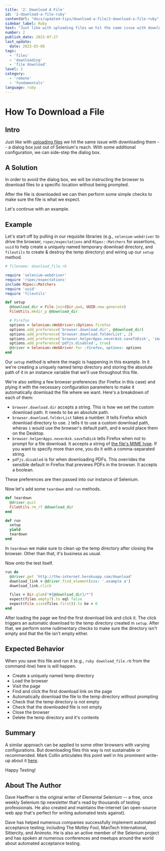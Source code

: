 ```yaml
---
title: '2: Download A File'
id: '2-download-a-file-ruby'
contentUrl: "docs/updated-tips/download-a-file/2-download-a-file-ruby"
sidebar_label: Ruby
text: "Just like with uploading files we hit the same issue with downloading them a dialog box just out of Selenium's reach. With some additional configuration, we can side-step the dialog box."
number: 2
publish_date: 2015-07-27
last_update:
  date: 2023-03-08
tags:
  - 'files'
  - 'downloading'
  - 'file download'
level: 2
category:
  - 'remote'
  - 'fundamentals'
language: ruby
---
```


# How To Download a File

## Intro

Just like with [uploading files](/docs/updated-tips/how-to-upload-a-file/) we hit the same issue with downloading them -- a dialog box
just out of Selenium's reach. With some additional configuration, we can side-step the dialog box.

## A Solution

In order to avoid the dialog box, we will be instructing the browser to download files to a specific location without being prompted.

After the file is downloaded we can then perform some simple checks to make sure the file is what we expect.

Let's continue with an example.

## Example

Let's start off by pulling in our requisite libraries (e.g., `selenium-webdriver` to drive the browser, `rspec/expectations`
and `RSpec::Matchers` for assertions, `uuid` to help create a uniquely named temporary download directory, and `fileutils`
to create & destroy the temp directory) and wiring up our `setup` method.


```ruby
# filename: download_file.rb

require 'selenium-webdriver'
require 'rspec/expectations'
include RSpec::Matchers
require 'uuid'
require 'fileutils'

def setup
  @download_dir = File.join(Dir.pwd, UUID.new.generate)
  FileUtils.mkdir_p @download_dir

  # Firefox
  options = Selenium::WebDriver::Options.firefox
  options.add_preference('browser.download.dir', @download_dir)
  options.add_preference('browser.download.folderList', 2)
  options.add_preference('browser.helperApps.neverAsk.saveToDisk', 'images/jpeg, application/pdf, application/octet-stream')
  options.add_preference('pdfjs.disabled', true)
  @driver = Selenium::WebDriver.for :firefox, options: options
end
```

Our `setup` method is where the magic is happening in this example. In it we're creating a uniquely named
temp directory and storing the absolute path of it in an instance variable that we'll use throughout this file.

We're also setting a few browser preferences (for Firefox in this case) and plying it with the necessary configuration
parameters to make it automatically download the file where we want. Here's a breakdown of each of them:

+ `browser.download.dir` accepts a string. This is how we set the custom download path. It needs to be an absolute path.
+ `browser.download.folderList` takes a number. It tells Firefox which download directory to use. `2` tells it to use a custom download path, wheras `1` would use the browser's default path, and `0` would place them on the Desktop.
+ `browser.helperApps.neverAsk.saveToDisk` tells Firefox when not to prompt for a file download. It accepts a string of [the file's MIME type](http://en.wikipedia.org/wiki/Internet_media_type). If you want to specify more than one, you do it with a comma-separated string.
+ `pdfjs.disabled` is for when downloading PDFs. This overrides the sensible default in Firefox that previews PDFs in the browser. It accepts a boolean.

These preferences are then passed into our instance of Selenium.

Now let's add some `teardown` and `run` methods.


```ruby
def teardown
  @driver.quit
  FileUtils.rm_rf @download_dir
end

def run
  setup
  yield
  teardown
end
```

In `teardown` we make sure to clean up the temp directory after closing the browser. Other than that, it's business as usual.

Now onto the test itself.


```ruby
run do
  @driver.get 'http://the-internet.herokuapp.com/download'
  download_link = @driver.find_element(css: '.example a')
  download_link.click

  files = Dir.glob("#{@download_dir}/*")
  expect(files.empty?).to eql false
  expect(File.size(files.first)).to be > 0
end
```

After loading the page we find the first download link and click it. The click triggers an automatic download to the temp
directory created in `setup`. After that, we perform some rudimentary checks to make sure the directory isn't empty and
that the file isn't empty either.

## Expected Behavior

When you save this file and run it (e.g., `ruby download_file.rb` from the command-line) here is will happen.

+ Create a uniquely named temp directory
+ Load the browser
+ Visit the page
+ Find and click the first download link on the page
+ Automatically download the file to the temp directory without prompting
+ Check that the temp directory is not empty
+ Check that the downloaded file is not empty
+ Close the browser
+ Delete the temp directory and it's contents

## Summary

A similar approach can be applied to some other browsers with varying configurations. But downloading files this way is
not sustainable or recommended. Mark Collin articulates this point well in his prominent write-up about it
[here](http://ardesco.lazerycode.com/index.php/2012/07/how-to-download-files-with-selenium-and-why-you-shouldnt/).

Happy Testing!
## About The Author

Dave Haeffner is the original writer of Elemental Selenium -- a free, once weekly Selenium tip newsletter that's read by
thousands of testing professionals. He also created and maintains the-internet (an open-source web app that's perfect
for writing automated tests against).

Dave has helped numerous companies successfully implement automated acceptance testing; including The Motley Fool,
ManTech International, Sittercity, and Animoto. He is also an active member of the Selenium project and has spoken at
numerous conferences and meetups around the world about automated acceptance testing.

